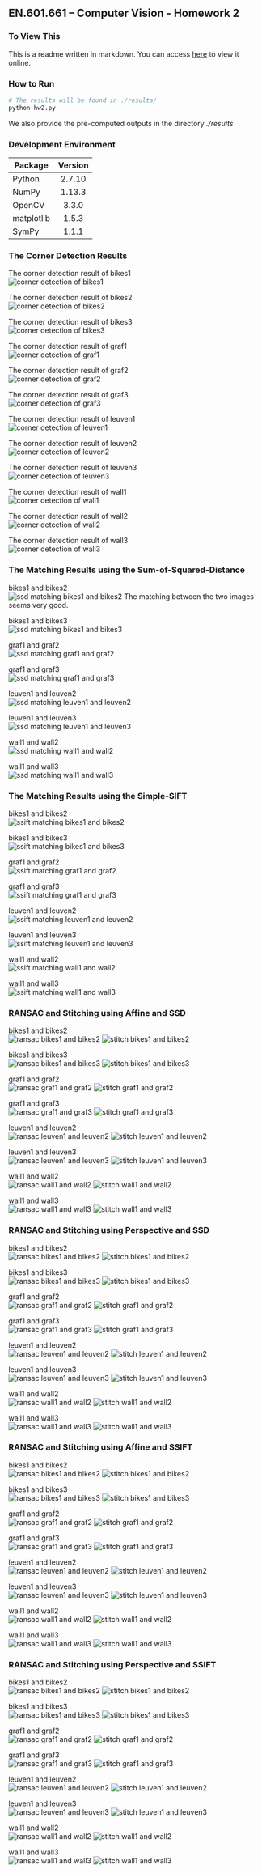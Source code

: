 EN.601.661 – Computer Vision - Homework 2
-----------------------------------------
### To View This
This is a readme written in markdown. You can access [here](https://github.com/joe-siyuan-qiao/ComputerVision-HW2) to view it online.

### How to Run
```bash
# The results will be found in ./results/
python hw2.py
```
We also provide the pre-computed outputs in the directory _./results_

### Development Environment
| Package       | Version       |
| ------------- |:-------------:|
| Python        | 2.7.10        |
| NumPy         | 1.13.3        |
| OpenCV        | 3.3.0         |
| matplotlib    | 1.5.3         |
| SymPy         | 1.1.1         |

### The Corner Detection Results
The corner detection result of bikes1  
![corner detection of bikes1](results/bikes1_corners.png)

The corner detection result of bikes2  
![corner detection of bikes2](results/bikes2_corners.png)

The corner detection result of bikes3  
![corner detection of bikes3](results/bikes3_corners.png)

The corner detection result of graf1  
![corner detection of graf1](results/graf1_corners.png)

The corner detection result of graf2  
![corner detection of graf2](results/graf2_corners.png)

The corner detection result of graf3  
![corner detection of graf3](results/graf3_corners.png)

The corner detection result of leuven1  
![corner detection of leuven1](results/leuven1_corners.png)

The corner detection result of leuven2  
![corner detection of leuven2](results/leuven2_corners.png)

The corner detection result of leuven3  
![corner detection of leuven3](results/leuven3_corners.png)

The corner detection result of wall1  
![corner detection of wall1](results/wall1_corners.png)

The corner detection result of wall2  
![corner detection of wall2](results/wall2_corners.png)

The corner detection result of wall3  
![corner detection of wall3](results/wall3_corners.png)

### The Matching Results using the Sum-of-Squared-Distance
bikes1 and bikes2  
![ssd matching bikes1 and bikes2](results/bikes1_bikes2_matches.png)
The matching between the two images seems very good.

bikes1 and bikes3  
![ssd matching bikes1 and bikes3](results/bikes1_bikes3_matches.png)

graf1 and graf2  
![ssd matching graf1 and graf2](results/graf1_graf2_matches.png)

graf1 and graf3  
![ssd matching graf1 and graf3](results/graf1_graf3_matches.png)

leuven1 and leuven2  
![ssd matching leuven1 and leuven2](results/leuven1_leuven2_matches.png)

leuven1 and leuven3  
![ssd matching leuven1 and leuven3](results/leuven1_leuven3_matches.png)

wall1 and wall2  
![ssd matching wall1 and wall2](results/wall1_wall2_matches.png)

wall1 and wall3  
![ssd matching wall1 and wall3](results/wall1_wall3_matches.png)

### The Matching Results using the Simple-SIFT
bikes1 and bikes2  
![ssift matching bikes1 and bikes2](results/bikes1_bikes2_ssift_matches.png)

bikes1 and bikes3  
![ssift matching bikes1 and bikes3](results/bikes1_bikes3_ssift_matches.png)

graf1 and graf2  
![ssift matching graf1 and graf2](results/graf1_graf2_ssift_matches.png)

graf1 and graf3  
![ssift matching graf1 and graf3](results/graf1_graf3_ssift_matches.png)

leuven1 and leuven2  
![ssift matching leuven1 and leuven2](results/leuven1_leuven2_ssift_matches.png)

leuven1 and leuven3  
![ssift matching leuven1 and leuven3](results/leuven1_leuven3_ssift_matches.png)

wall1 and wall2  
![ssift matching wall1 and wall2](results/wall1_wall2_ssift_matches.png)

wall1 and wall3  
![ssift matching wall1 and wall3](results/wall1_wall3_ssift_matches.png)

### RANSAC and Stitching using Affine and SSD
bikes1 and bikes2  
![ransac bikes1 and bikes2](results/bikes2_affine_ransac_with_bikes1.png)
![stitch bikes1 and bikes2](results/bikes2_affine_stitch_with_bikes1.png)

bikes1 and bikes3  
![ransac bikes1 and bikes3](results/bikes3_affine_ransac_with_bikes1.png)
![stitch bikes1 and bikes3](results/bikes3_affine_stitch_with_bikes1.png)

graf1 and graf2  
![ransac graf1 and graf2](results/graf2_affine_ransac_with_graf1.png)
![stitch graf1 and graf2](results/graf2_affine_stitch_with_graf1.png)

graf1 and graf3  
![ransac graf1 and graf3](results/graf3_affine_ransac_with_graf1.png)
![stitch graf1 and graf3](results/graf3_affine_stitch_with_graf1.png)

leuven1 and leuven2  
![ransac leuven1 and leuven2](results/leuven2_affine_ransac_with_leuven1.png)
![stitch leuven1 and leuven2](results/leuven2_affine_stitch_with_leuven1.png)

leuven1 and leuven3  
![ransac leuven1 and leuven3](results/leuven3_affine_ransac_with_leuven1.png)
![stitch leuven1 and leuven3](results/leuven3_affine_stitch_with_leuven1.png)

wall1 and wall2  
![ransac wall1 and wall2](results/wall2_affine_ransac_with_wall1.png)
![stitch wall1 and wall2](results/wall2_affine_stitch_with_wall1.png)

wall1 and wall3  
![ransac wall1 and wall3](results/wall3_affine_ransac_with_wall1.png)
![stitch wall1 and wall3](results/wall3_affine_stitch_with_wall1.png)

### RANSAC and Stitching using Perspective and SSD
bikes1 and bikes2  
![ransac bikes1 and bikes2](results/bikes2_perspective_ransac_with_bikes1.png)
![stitch bikes1 and bikes2](results/bikes2_perspective_stitch_with_bikes1.png)

bikes1 and bikes3  
![ransac bikes1 and bikes3](results/bikes3_perspective_ransac_with_bikes1.png)
![stitch bikes1 and bikes3](results/bikes3_perspective_stitch_with_bikes1.png)

graf1 and graf2  
![ransac graf1 and graf2](results/graf2_perspective_ransac_with_graf1.png)
![stitch graf1 and graf2](results/graf2_perspective_stitch_with_graf1.png)

graf1 and graf3  
![ransac graf1 and graf3](results/graf3_perspective_ransac_with_graf1.png)
![stitch graf1 and graf3](results/graf3_perspective_stitch_with_graf1.png)

leuven1 and leuven2  
![ransac leuven1 and leuven2](results/leuven2_perspective_ransac_with_leuven1.png)
![stitch leuven1 and leuven2](results/leuven2_perspective_stitch_with_leuven1.png)

leuven1 and leuven3  
![ransac leuven1 and leuven3](results/leuven3_perspective_ransac_with_leuven1.png)
![stitch leuven1 and leuven3](results/leuven3_perspective_stitch_with_leuven1.png)

wall1 and wall2  
![ransac wall1 and wall2](results/wall2_perspective_ransac_with_wall1.png)
![stitch wall1 and wall2](results/wall2_perspective_stitch_with_wall1.png)

wall1 and wall3  
![ransac wall1 and wall3](results/wall3_perspective_ransac_with_wall1.png)
![stitch wall1 and wall3](results/wall3_perspective_stitch_with_wall1.png)

### RANSAC and Stitching using Affine and SSIFT
bikes1 and bikes2  
![ransac bikes1 and bikes2](results/bikes2_ssift_affine_ransac_with_bikes1.png)
![stitch bikes1 and bikes2](results/bikes2_ssift_affine_stitch_with_bikes1.png)

bikes1 and bikes3  
![ransac bikes1 and bikes3](results/bikes3_ssift_affine_ransac_with_bikes1.png)
![stitch bikes1 and bikes3](results/bikes3_ssift_affine_stitch_with_bikes1.png)

graf1 and graf2  
![ransac graf1 and graf2](results/graf2_ssift_affine_ransac_with_graf1.png)
![stitch graf1 and graf2](results/graf2_ssift_affine_stitch_with_graf1.png)

graf1 and graf3  
![ransac graf1 and graf3](results/graf3_ssift_affine_ransac_with_graf1.png)
![stitch graf1 and graf3](results/graf3_ssift_affine_stitch_with_graf1.png)

leuven1 and leuven2  
![ransac leuven1 and leuven2](results/leuven2_ssift_affine_ransac_with_leuven1.png)
![stitch leuven1 and leuven2](results/leuven2_ssift_affine_stitch_with_leuven1.png)

leuven1 and leuven3  
![ransac leuven1 and leuven3](results/leuven3_ssift_affine_ransac_with_leuven1.png)
![stitch leuven1 and leuven3](results/leuven3_ssift_affine_stitch_with_leuven1.png)

wall1 and wall2  
![ransac wall1 and wall2](results/wall2_ssift_affine_ransac_with_wall1.png)
![stitch wall1 and wall2](results/wall2_ssift_affine_stitch_with_wall1.png)

wall1 and wall3  
![ransac wall1 and wall3](results/wall3_ssift_affine_ransac_with_wall1.png)
![stitch wall1 and wall3](results/wall3_ssift_affine_stitch_with_wall1.png)

### RANSAC and Stitching using Perspective and SSIFT
bikes1 and bikes2  
![ransac bikes1 and bikes2](results/bikes2_ssift_perspective_ransac_with_bikes1.png)
![stitch bikes1 and bikes2](results/bikes2_ssift_perspective_stitch_with_bikes1.png)

bikes1 and bikes3  
![ransac bikes1 and bikes3](results/bikes3_ssift_perspective_ransac_with_bikes1.png)
![stitch bikes1 and bikes3](results/bikes3_ssift_perspective_stitch_with_bikes1.png)

graf1 and graf2  
![ransac graf1 and graf2](results/graf2_ssift_perspective_ransac_with_graf1.png)
![stitch graf1 and graf2](results/graf2_ssift_perspective_stitch_with_graf1.png)

graf1 and graf3  
![ransac graf1 and graf3](results/graf3_ssift_perspective_ransac_with_graf1.png)
![stitch graf1 and graf3](results/graf3_ssift_perspective_stitch_with_graf1.png)

leuven1 and leuven2  
![ransac leuven1 and leuven2](results/leuven2_ssift_perspective_ransac_with_leuven1.png)
![stitch leuven1 and leuven2](results/leuven2_ssift_perspective_stitch_with_leuven1.png)

leuven1 and leuven3  
![ransac leuven1 and leuven3](results/leuven3_ssift_perspective_ransac_with_leuven1.png)
![stitch leuven1 and leuven3](results/leuven3_ssift_perspective_stitch_with_leuven1.png)

wall1 and wall2  
![ransac wall1 and wall2](results/wall2_ssift_perspective_ransac_with_wall1.png)
![stitch wall1 and wall2](results/wall2_ssift_perspective_stitch_with_wall1.png)

wall1 and wall3  
![ransac wall1 and wall3](results/wall3_ssift_perspective_ransac_with_wall1.png)
![stitch wall1 and wall3](results/wall3_ssift_perspective_stitch_with_wall1.png)

